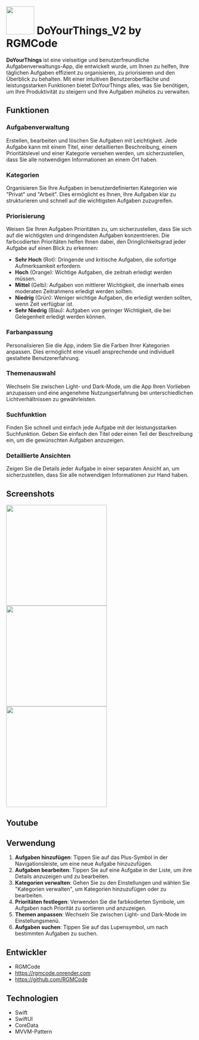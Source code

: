 #  <img src="https://github.com/RGMCode/DoYourThings_V1/assets/90555783/27cb2bf9-a485-4563-979d-fbd030b11f32" style="width:75px;"/> DoYourThings_V2 by RGMCode 

**DoYourThings** ist eine vielseitige und benutzerfreundliche Aufgabenverwaltungs-App, die entwickelt wurde, um Ihnen zu helfen, Ihre täglichen Aufgaben effizient zu organisieren, zu priorisieren und den Überblick zu behalten. Mit einer intuitiven Benutzeroberfläche und leistungsstarken Funktionen bietet DoYourThings alles, was Sie benötigen, um Ihre Produktivität zu steigern und Ihre Aufgaben mühelos zu verwalten.

## Funktionen

### Aufgabenverwaltung
Erstellen, bearbeiten und löschen Sie Aufgaben mit Leichtigkeit. Jede Aufgabe kann mit einem Titel, einer detaillierten Beschreibung, einem Prioritätslevel und einer Kategorie versehen werden, um sicherzustellen, dass Sie alle notwendigen Informationen an einem Ort haben.

### Kategorien
Organisieren Sie Ihre Aufgaben in benutzerdefinierten Kategorien wie "Privat" und "Arbeit". Dies ermöglicht es Ihnen, Ihre Aufgaben klar zu strukturieren und schnell auf die wichtigsten Aufgaben zuzugreifen.

### Priorisierung
Weisen Sie Ihren Aufgaben Prioritäten zu, um sicherzustellen, dass Sie sich auf die wichtigsten und dringendsten Aufgaben konzentrieren. Die farbcodierten Prioritäten helfen Ihnen dabei, den Dringlichkeitsgrad jeder Aufgabe auf einen Blick zu erkennen:
- **Sehr Hoch** (Rot): Dringende und kritische Aufgaben, die sofortige Aufmerksamkeit erfordern.
- **Hoch** (Orange): Wichtige Aufgaben, die zeitnah erledigt werden müssen.
- **Mittel** (Gelb): Aufgaben von mittlerer Wichtigkeit, die innerhalb eines moderaten Zeitrahmens erledigt werden sollten.
- **Niedrig** (Grün): Weniger wichtige Aufgaben, die erledigt werden sollten, wenn Zeit verfügbar ist.
- **Sehr Niedrig** (Blau): Aufgaben von geringer Wichtigkeit, die bei Gelegenheit erledigt werden können.

### Farbanpassung
Personalisieren Sie die App, indem Sie die Farben Ihrer Kategorien anpassen. Dies ermöglicht eine visuell ansprechende und individuell gestaltete Benutzererfahrung.

### Themenauswahl
Wechseln Sie zwischen Light- und Dark-Mode, um die App Ihren Vorlieben anzupassen und eine angenehme Nutzungserfahrung bei unterschiedlichen Lichtverhältnissen zu gewährleisten.

### Suchfunktion
Finden Sie schnell und einfach jede Aufgabe mit der leistungsstarken Suchfunktion. Geben Sie einfach den Titel oder einen Teil der Beschreibung ein, um die gewünschten Aufgaben anzuzeigen.

### Detaillierte Ansichten
Zeigen Sie die Details jeder Aufgabe in einer separaten Ansicht an, um sicherzustellen, dass Sie alle notwendigen Informationen zur Hand haben.

## Screenshots

<img src="https://github.com/user-attachments/assets/2d409ace-d616-4606-9072-994dc53691ae" style="width:270px;"/>
<img src="https://github.com/user-attachments/assets/95581fd7-dd0d-423a-a460-77205d28d892" style="width:270px;"/>
<img src="https://github.com/user-attachments/assets/6aed1051-5f27-4518-9375-3cae36b021de" style="width:270px;"/>


## Youtube

## Verwendung

1. **Aufgaben hinzufügen**: Tippen Sie auf das Plus-Symbol in der Navigationsleiste, um eine neue Aufgabe hinzuzufügen.
2. **Aufgaben bearbeiten**: Tippen Sie auf eine Aufgabe in der Liste, um ihre Details anzuzeigen und zu bearbeiten.
3. **Kategorien verwalten**: Gehen Sie zu den Einstellungen und wählen Sie "Kategorien verwalten", um Kategorien hinzuzufügen oder zu bearbeiten.
4. **Prioritäten festlegen**: Verwenden Sie die farbkodierten Symbole, um Aufgaben nach Priorität zu sortieren und anzuzeigen.
5. **Themen anpassen**: Wechseln Sie zwischen Light- und Dark-Mode im Einstellungsmenü.
6. **Aufgaben suchen**: Tippen Sie auf das Lupensymbol, um nach bestimmten Aufgaben zu suchen.

## Entwickler

- RGMCode
- https://rgmcode.onrender.com
- https://github.com/RGMCode


## Technologien

- Swift
- SwiftUI
- CoreData
- MVVM-Pattern

